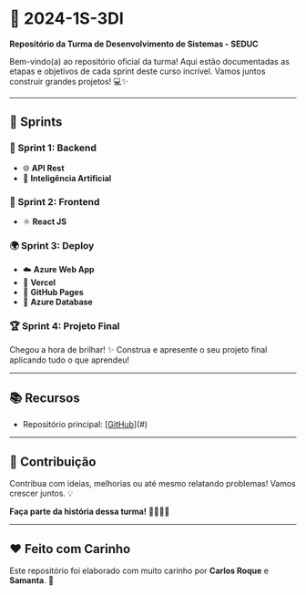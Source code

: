 # 🚀 2024-1S-3DI  
**Repositório da Turma de Desenvolvimento de Sistemas - SEDUC**  

Bem-vindo(a) ao repositório oficial da turma! Aqui estão documentadas as etapas e objetivos de cada sprint deste curso incrível. Vamos juntos construir grandes projetos! 💻✨  

---

## 🌟 Sprints  

### 🏁 Sprint 1: Backend  
- 🌐 **API Rest**  
- 🤖 **Inteligência Artificial**  

### 🎨 Sprint 2: Frontend  
- ⚛️ **React JS**  

### 🌍 Sprint 3: Deploy  
- ☁️ **Azure Web App**  
- 🚀 **Vercel**  
- 📄 **GitHub Pages**  
- 💾 **Azure Database**  

### 🏆 Sprint 4: Projeto Final  
Chegou a hora de brilhar! ✨ Construa e apresente o seu projeto final aplicando tudo o que aprendeu!  

---

## 📚 Recursos  
- Repositório principal: [[GitHub](https://github.com/senai-desenvolvimento/2024-1S-3DI)](#)  

---

## 🤝 Contribuição  
Contribua com ideias, melhorias ou até mesmo relatando problemas! Vamos crescer juntos. 💡  

**Faça parte da história dessa turma!** 👩‍💻👨‍💻  

---

## ❤️ Feito com Carinho  
Este repositório foi elaborado com muito carinho por **Carlos Roque** e **Samanta**. 💖  



